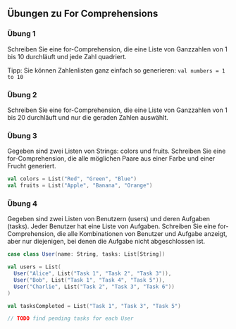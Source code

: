 ## Übungen zu For Comprehensions

### Übung 1
Schreiben Sie eine for-Comprehension, die eine Liste von Ganzzahlen von 1 bis 10 durchläuft und jede Zahl quadriert.

Tipp: Sie können Zahlenlisten ganz einfach so generieren: `val numbers = 1 to 10`


### Übung 2
Schreiben Sie eine for-Comprehension, die eine Liste von Ganzzahlen von 1 bis 20 durchläuft und nur die geraden Zahlen auswählt.

### Übung 3
Gegeben sind zwei Listen von Strings: colors und fruits. Schreiben Sie eine for-Comprehension, die alle möglichen Paare aus einer Farbe und einer Frucht generiert.

```scala
val colors = List("Red", "Green", "Blue")
val fruits = List("Apple", "Banana", "Orange")
```

### Übung 4

Gegeben sind zwei Listen von Benutzern (users) und deren Aufgaben (tasks). Jeder Benutzer hat eine Liste von Aufgaben. Schreiben Sie eine for-Comprehension, die alle Kombinationen von Benutzer und Aufgabe anzeigt, aber nur diejenigen, bei denen die Aufgabe nicht abgeschlossen ist.

```scala
case class User(name: String, tasks: List[String])

val users = List(
  User("Alice", List("Task 1", "Task 2", "Task 3")),
  User("Bob", List("Task 1", "Task 4", "Task 5")),
  User("Charlie", List("Task 2", "Task 3", "Task 6"))
)

val tasksCompleted = List("Task 1", "Task 3", "Task 5")

// TODO find pending tasks for each User
```
